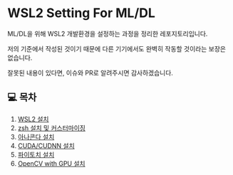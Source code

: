 # WSL2 Setting For ML/DL

ML/DL을 위해 WSL2 개발환경을 설정하는 과정을 정리한 레포지토리입니다.

저의 기준에서 작성된 것이기 때문에 다른 기기에서도 완벽히 작동할 것이라는 보장은 없습니다.

잘못된 내용이 있다면, 이슈와 PR로 알려주시면 감사하겠습니다.

## 💻 목차
1. [WSL2 설치](/1_Install_WSL2)
2. [zsh 설치 및 커스터마이징](/2_Install_zsh)
3. [아나콘다 설치](/3_Install_Anaconda3)
4. [CUDA/CUDNN 설치](/4_Install_CUDA_CUDNN)
5. [파이토치 설치](/5_Install_Pytorch)
6. [OpenCV with GPU 설치](/6_Install_OpenCV_GPU)
